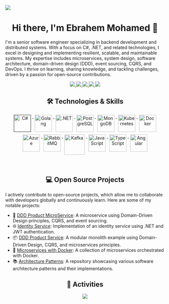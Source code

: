 ![](https://home.microsoftpersonalcontent.com/contentstorage/coJsE0OdIkqu2uEOCncHOQAAAAAAAAAAdy2NUxEDDbk/_layouts/15/download.aspx?UniqueId=2c2a7324-46bc-4680-a0a1-a1e286543fe4&Translate=false&tempauth=v1e.eyJzaXRlaWQiOiJlZjI2MzViMC05N2IwLTQ1NzEtOTExNS0yZTRiNWNjMWZlNWUiLCJhcHBfZGlzcGxheW5hbWUiOiJEZXNpZ25lciIsImFwcGlkIjoiNWUyNzk1ZTMtY2U4Yy00Y2ZiLWIzMDItMzVmZTVjZDAxNTk3IiwiYXVkIjoiMDAwMDAwMDMtMDAwMC0wZmYxLWNlMDAtMDAwMDAwMDAwMDAwL2hvbWUubWljcm9zb2Z0cGVyc29uYWxjb250ZW50LmNvbUA5MTg4MDQwZC02YzY3LTRjNWItYjExMi0zNmEzMDRiNjZkYWQiLCJleHAiOiIxNzIxMTYwMTM3In0.T1iue77GHk-le3eQTfrt7_o1uMpzhv6N1RUWwOk7-OL269zTlsxEzSJ4v9odoxeqrLZwh4j7tHsnF2ZhRdhxb-l_lzK929rY0ozlCCT0DqiuIuyJ-FqsBPICAlRZOreqGUZAr56r7lUnVTaGuNRp_F-SU9Yn3tOOxi4ppV7AUj0b0A7TvvAYMmje86HnsnoQtO9LREejpFndN-5qu4HV2pS1BQQXeYCe2UJ5NLIWwNw1GQZ0TAoTS_t7sfsKwVplr2ZM3Hy40zIH46J2B2vaZi_vvXD6YwUN6vyAmmmqLDvdN0JuPtUMhy9Rzjhx_HeGhg1iIVZx3uSQlxEFyokjy4pSOcNBnK837WGLCIj8VB7ckJWyEkWZtj0xDa7DEPBbdO49XmofB2JkvH8hXyEfSGPZzcyOD-VA9R79ZlQMpT8.LZHRD6OqHN90vNXO5kuXD6hSgcEeJNK2n72jl2ouUuA&ApiVersion=2.1)

<h1 align="center">Hi there, I'm Ebrahem Mohamed 👋</h1>

I'm a senior software engineer specializing in backend development and distributed systems. With a focus on C#, .NET, and related technologies, I excel in designing and implementing resilient, scalable, and maintainable systems. My expertise includes microservices, system design, software architecture, domain-driven design (DDD), event sourcing, CQRS, and DevOps. I thrive on learning, sharing knowledge, and tackling challenges, driven by a passion for open-source contributions.

<p align="center"> 
 <a href="https://twitter.com/EbrahemOutlook" alt="Ebrahem Mohamed's twitter">
   <img src="https://img.shields.io/badge/%20-Twitter-%231DA1F2?logo=twitter&logoColor=white&style=for-the-badge" />
 </a>
 <a href="https://linkedin.com/in/ebrahemoutlook" alt="Ebrahem Mohamed's LinkedIn">
   <img src="https://img.shields.io/badge/%20-LinkedIn-%230A66C2?logo=linkedin&logoColor=white&style=for-the-badge" />
 </a>
 <a href="https://github.com/Ebrahem-Outlook" alt="Ebrahem Mohamed's GitHub">
   <img src="https://img.shields.io/badge/%20-GitHub-black?logo=GitHub&logoColor=white&style=for-the-badge" />
 </a>
 <a href="https://ebrahemoutlook.dev" alt="Ebrahem Mohamed's Blog">
   <img src="https://img.shields.io/static/v1?style=for-the-badge&message=Blog&color=%23F58025&logo=rss&logoColor=FFFFFF&label=" />
 </a>
 <a>
   <img src="https://komarev.com/ghpvc/?username=ebrahemoutlook&color=ff69b4&style=for-the-badge" />
 </a>
</p>

<h2 align="center">🛠 Technologies & Skills</h2>

<p align="center">
    <a href="">
        <img src="https://cdn.jsdelivr.net/gh/devicons/devicon/icons/csharp/csharp-original.svg" alt="C#" width="54" height="54" style="vertical-align:top; margin:4px;">
    </a>
    <a href="https://golang.org/">
        <img src="https://cdn.jsdelivr.net/gh/devicons/devicon/icons/go/go-original-wordmark.svg" alt="Golang" width="54" height="54" style="vertical-align:top; margin:4px;">
    </a>
    <a href="https://dotnet.microsoft.com/">
        <img src="https://cdn.jsdelivr.net/gh/devicons/devicon/icons/dotnetcore/dotnetcore-original.svg" alt=".NET" width="54" height="54" style="vertical-align:top; margin:4px;">
    </a>
    <a href="https://www.postgresql.org/">
        <img src="https://cdn.jsdelivr.net/gh/devicons/devicon/icons/postgresql/postgresql-original-wordmark.svg" alt="PostgreSQL" width="54" height="54" style="vertical-align:top; margin:4px;">
    </a>
    <a href="https://www.mongodb.com/">
        <img src="https://cdn.jsdelivr.net/gh/devicons/devicon/icons/mongodb/mongodb-original-wordmark.svg" alt="MongoDB" width="54" height="54" style="vertical-align:top; margin:4px;">
    </a>
    <a href="https://kubernetes.io/">
        <img src="https://cdn.jsdelivr.net/gh/devicons/devicon/icons/kubernetes/kubernetes-plain.svg" alt="Kubernetes" width="54" height="54" style="vertical-align:top; margin:4px;">
    </a>
    <a href="https://www.docker.com/">
        <img src="https://cdn.jsdelivr.net/gh/devicons/devicon/icons/docker/docker-original-wordmark.svg" alt="Docker" width="54" height="54" style="vertical-align:top; margin:4px;">
    </a>
    <a href="https://azure.microsoft.com/">
        <img src="https://cdn.jsdelivr.net/gh/devicons/devicon/icons/azure/azure-original.svg" alt="Azure" width="54" height="54" style="vertical-align:top; margin:4px;">
    </a>
    <a href="https://www.rabbitmq.com/">
        <img src="https://www.vectorlogo.zone/logos/rabbitmq/rabbitmq-icon.svg" alt="RabbitMQ" width="54" height="54" style="vertical-align:top; margin:4px;">
    </a>
    <a href="https://kafka.apache.org/">
        <img src="https://cdn.jsdelivr.net/gh/devicons/devicon/icons/apachekafka/apachekafka-original.svg" alt="Kafka" width="64" height="64" style="vertical-align:top; margin:4px;">
    </a>
    <a href="https://www.javascript.com/">
        <img src="https://cdn.jsdelivr.net/gh/devicons/devicon/icons/javascript/javascript-original.svg" alt="JavaScript" width="54" height="54" style="vertical-align:top; margin:4px;">
    </a>
    <a href="https://www.typescriptlang.org/">
        <img src="https://cdn.jsdelivr.net/gh/devicons/devicon/icons/typescript/typescript-original.svg" alt="TypeScript" width="54" height="54" style="vertical-align:top; margin:4px;">
    </a>
    <a href="https://angular.io/">
        <img src="https://cdn.jsdelivr.net/gh/devicons/devicon/icons/angularjs/angularjs-original.svg" alt="Angular" width="54" height="54" style="vertical-align:top; margin:4px;">
    </a>
</p>

<br/>

<h2 align="center">💻 Open Source Projects</h2>

<p align="left">
  I actively contribute to open-source projects, which allow me to collaborate with developers globally and continuously learn. Here are some of my notable projects:
</p>

- 🚀 [DDD Product MicroService](https://github.com/Ebrahem-Outlook/DDD-Product-MicroService): A microservice using Domain-Driven Design principles, CQRS, and event sourcing.
- 🌐 [Identity Service](https://github.com/Ebrahem-Outlook/Identity-Service): Implementation of an identity service using .NET and JWT authentication.
- 📦 [DDD Product Service](https://github.com/Ebrahem-Outlook/DDD-Product-Service): A modular monolith example using Domain-Driven Design, CQRS, and microservices principles.
- 🐳 [Microservices with Docker](https://github.com/Ebrahem-Outlook/Microservices-with-Docker): A collection of microservices orchestrated with Docker.
- 📚 [Architecture Patterns](https://github.com/Ebrahem-Outlook/Architecture-Patterns): A repository showcasing various software architecture patterns and their implementations.

<h2 align="center">🚀 Activities</h2>
<p align="center">
  <a href="#" alt="Ebrahem Mohamed's GitHub Stats"><img src="https://github-readme-stats.vercel.app/api?username=Ebrahem-Outlook" /></a>
</p>
